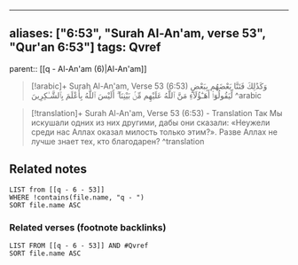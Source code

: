 
---
aliases: ["6:53", "Surah Al-An'am, verse 53", "Qur'an 6:53"]
tags: Qvref
---

parent:: [[q - Al-An'am (6)|Al-An'am]]

> [!arabic]+ Surah Al-An'am, Verse 53 (6:53)
> <span class="quran-arabic">وَكَذَٰلِكَ فَتَنَّا بَعْضَهُم بِبَعْضٍ لِّيَقُولُوٓا۟ أَهَـٰٓؤُلَآءِ مَنَّ ٱللَّهُ عَلَيْهِم مِّنۢ بَيْنِنَآ ۗ أَلَيْسَ ٱللَّهُ بِأَعْلَمَ بِٱلشَّـٰكِرِينَ</span>
^arabic

> [!translation]+ Surah Al-An'am, Verse 53 (6:53) - Translation
> Так Мы искушали одних из них другими, дабы они сказали: «Неужели среди нас Аллах оказал милость только этим?». Разве Аллах не лучше знает тех, кто благодарен?
^translation



## Related notes
```dataview
LIST from [[q - 6 - 53]]
WHERE !contains(file.name, "q - ")
SORT file.name ASC
```

### Related verses (footnote backlinks)
```dataview
LIST FROM [[q - 6 - 53]] AND #Qvref
SORT file.name ASC
```

